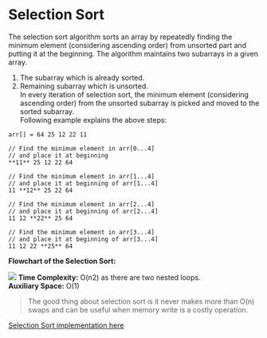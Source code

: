 # Selection Sort

The selection sort algorithm sorts an array by repeatedly finding the minimum element (considering ascending order) from unsorted part and putting it at the beginning. The algorithm maintains two subarrays in a given array.  
1) The subarray which is already sorted.  
2) Remaining subarray which is unsorted.  
In every iteration of selection sort, the minimum element (considering ascending order) from the unsorted subarray is picked and moved to the sorted subarray.  
Following example explains the above steps:  
```
arr[] = 64 25 12 22 11

// Find the minimum element in arr[0...4]
// and place it at beginning
**11** 25 12 22 64

// Find the minimum element in arr[1...4]
// and place it at beginning of arr[1...4]
11 **12** 25 22 64

// Find the minimum element in arr[2...4]
// and place it at beginning of arr[2...4]
11 12 **22** 25 64

// Find the minimum element in arr[3...4]
// and place it at beginning of arr[3...4]
11 12 22 **25** 64 
```
**Flowchart of the Selection Sort:**  

![](https://media.geeksforgeeks.org/wp-content/cdn-uploads/Selection-sort-flowchart.jpg)
**Time Complexity:** O(n2) as there are two nested loops.  
**Auxiliary Space:** O(1)  
> The good thing about selection sort is it never makes more than O(n) swaps and can be useful when memory write is a costly operation.



[Selection Sort implementation here](https://www.geeksforgeeks.org/selection-sort/)